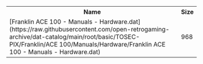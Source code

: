 <table>
<tr><th>Name</th><th>Size</th></tr>
<tr><td>
[Franklin ACE 100 - Manuals - Hardware.dat](https://raw.githubusercontent.com/open-retrogaming-archive/dat-catalog/main/root/basic/TOSEC-PIX/Franklin/ACE 100/Manuals/Hardware/Franklin ACE 100 - Manuals - Hardware.dat)
</td><td>968</td></tr>
</table>
